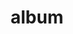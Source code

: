 ---
layout: album
resource: instagram
title: "album"
description: "masonry"
active: gallery
header-img: "img/gallery-bg.jpg"
album-title: "my 9th album"
images:
  - image_path: tienbabie_dtth/set_0 (1).jpg
  - image_path: tienbabie_dtth/set_0 (10).jpg
  - image_path: tienbabie_dtth/set_0 (11).jpg
  - image_path: tienbabie_dtth/set_0 (12).jpg
  - image_path: tienbabie_dtth/set_0 (13).jpg
  - image_path: tienbabie_dtth/set_0 (2).jpg
  - image_path: tienbabie_dtth/set_0 (3).jpg
  - image_path: tienbabie_dtth/set_0 (4).jpg
  - image_path: tienbabie_dtth/set_0 (5).jpg
  - image_path: tienbabie_dtth/set_0 (6).jpg
  - image_path: tienbabie_dtth/set_0 (7).jpg
  - image_path: tienbabie_dtth/set_0 (8).jpg
  - image_path: tienbabie_dtth/set_0 (9).jpg
  - image_path: tienbabie_dtth/set_1 (1).jpg
  - image_path: tienbabie_dtth/set_1 (2).jpg
  - image_path: tienbabie_dtth/set_1 (3).jpg
  - image_path: tienbabie_dtth/set_1 (4).jpg
  - image_path: tienbabie_dtth/set_1 (5).jpg
  - image_path: tienbabie_dtth/set_2 (1).jpg
  - image_path: tienbabie_dtth/set_2 (2).jpg
  - image_path: tienbabie_dtth/set_2 (3).jpg
  - image_path: tienbabie_dtth/set_2 (4).jpg
  - image_path: tienbabie_dtth/set_2 (5).jpg
  - image_path: tienbabie_dtth/set_2 (6).jpg
  - image_path: tienbabie_dtth/set_2 (7).jpg
  - image_path: tienbabie_dtth/set_3 (1).jpg
  - image_path: tienbabie_dtth/set_3 (2).jpg
  - image_path: tienbabie_dtth/set_3 (3).jpg
  - image_path: tienbabie_dtth/set_3 (4).jpg
  - image_path: tienbabie_dtth/set_3 (5).jpg
  - image_path: tienbabie_dtth/set_3 (6).jpg
  - image_path: tienbabie_dtth/set_3 (7).jpg
  - image_path: tienbabie_dtth/set_3 (8).jpg
  - image_path: tienbabie_dtth/set_4 (1).jpg
  - image_path: tienbabie_dtth/set_4 (2).jpg
  - image_path: tienbabie_dtth/set_4 (3).jpg
  - image_path: tienbabie_dtth/set_4 (4).jpg
  - image_path: tienbabie_dtth/set_4 (5).jpg
  - image_path: tienbabie_dtth/set_4 (6).jpg
  - image_path: tienbabie_dtth/set_4 (7).jpg
  - image_path: tienbabie_dtth/set_5 (1).jpg
  - image_path: tienbabie_dtth/set_5 (2).jpg
  - image_path: tienbabie_dtth/set_5 (3).jpg
  - image_path: tienbabie_dtth/set_5 (4).jpg
  - image_path: tienbabie_dtth/set_5 (5).jpg
  - image_path: tienbabie_dtth/set_5 (6).jpg
  - image_path: tienbabie_dtth/set_5 (7).jpg
  - image_path: tienbabie_dtth/set_5 (8).jpg
  - image_path: tienbabie_dtth/set_5 (9).jpg
  - image_path: tienbabie_dtth/set_6 (1).jpg
  - image_path: tienbabie_dtth/set_6 (2).jpg
  - image_path: tienbabie_dtth/set_6 (3).jpg
  - image_path: tienbabie_dtth/set_6 (4).jpg
  - image_path: tienbabie_dtth/set_6 (5).jpg
  - image_path: tienbabie_dtth/set_6 (6).jpg
  - image_path: tienbabie_dtth/set_6 (7).jpg
---